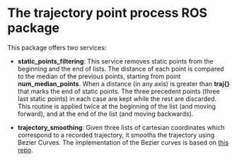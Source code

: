 # The trajectory point process ROS package

This package offers two services:
* <b>static_points_filtering</b>: This service removes static points from the beginning and the end of lists. The distance of each point is compared to the median of the previous points, starting from point <b>num_median_points</b>.  When a distance (in any axis) is greater than <b>traj{}</b> that marks the end of static points. The three precedent points (three last static points) in each case are kept while the rest are discarded. This routine is applied twice at the beginning of the list (and moving forward), and at the end of the list (and moving backwards).


* <b>trajectory_smoothing</b>: Given three lists of cartesian coordinates which correspond to a recorded trajectory, it smooths the trajectory using Bezier Curves. The implementation of the Bezier curves is based on [this repo](https://github.com/Hrisi/Python---Spline-curves).

